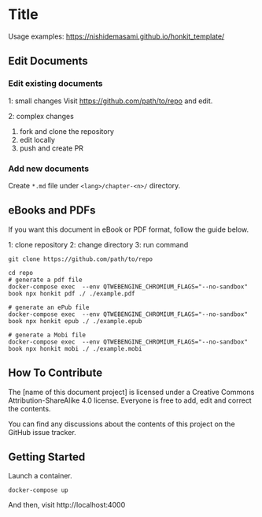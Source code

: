 # Title

Usage examples: https://nishidemasami.github.io/honkit_template/

## Edit Documents

### Edit existing documents

1: small changes
Visit https://github.com/path/to/repo and edit.

2: complex changes

1. fork and clone the repository
2. edit locally
3. push and create PR

### Add new documents

Create `*.md` file under `<lang>/chapter-<n>/` directory.

## eBooks and PDFs


If you want this document in eBook or PDF format, follow the guide below.

1: clone repository
2: change directory
3: run command

```shell
git clone https://github.com/path/to/repo

cd repo
# generate a pdf file
docker-compose exec  --env QTWEBENGINE_CHROMIUM_FLAGS="--no-sandbox" book npx honkit pdf ./ ./example.pdf

# generate an ePub file
docker-compose exec  --env QTWEBENGINE_CHROMIUM_FLAGS="--no-sandbox" book npx honkit epub ./ ./example.epub

# generate a Mobi file
docker-compose exec  --env QTWEBENGINE_CHROMIUM_FLAGS="--no-sandbox" book npx honkit mobi ./ ./example.mobi

```

## How To Contribute

The \[name of this document project\] is licensed under a Creative Commons Attribution-ShareAlike 4.0 license. 
Everyone is free to add, edit and correct the contents.

You can find any discussions about the contents of this project  on the GitHub issue tracker.

## Getting Started

Launch a container.
```shell
docker-compose up
```
And then, visit http://localhost:4000



